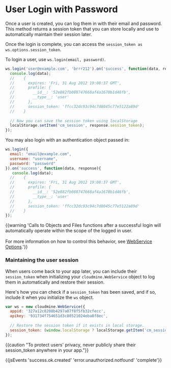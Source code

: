 # User Login with Password

Once a user is created, you can log them in with their email and password. This method returns a session token that you can store locally and use to automatically maintain their session later.

Once the login is complete, you can access the `session_token as ws.options.session_token`.

To login a user, use `ws.login(email, password)`.

```js
ws.login('user@example.com', 'brrr212').on('success', function(data, response) {
  console.log(data);
  //    {
  //      expires: 'Fri, 31 Aug 2012 19:08:37 GMT',
  //      profile: {
  //        __id__: '52e882fb088747668af4a1670b1d46fb',
  //        __type__: 'user'
  //      },
  //      session_token: 'ffcc32dc93c94c7d8045c77e5122a89d'
  //    }
 
  // Now you can save the session token using localStorage
  localStorage.setItem('cm_session', response.session_token);
});
```

You may also login with an authentication object passed in:

```js
ws.login({
  email: "email@example.com",
  username: "username",
  password: "password"
}).on('success', function(data, response){
   console.log(data);
  //    {
  //      expires: 'Fri, 31 Aug 2012 19:08:37 GMT',
  //      profile: {
  //        __id__: '52e882fb088747668af4a1670b1d46fb',
  //        __type__: 'user'
  //      },
  //      session_token: 'ffcc32dc93c94c7d8045c77e5122a89d'
  //    }
});
```

{{warning 'Calls to Objects and Files functions after a successful login will automatically operate within the scope of the logged in user.<br /><br />For more information on how to control this behavior, see [WebService Options](#/javascript#webservice-options).'}}

### Maintaining the user session

When users come back to your app later, you can include their `session_token` when initializing your `cloudmine.WebService` object to log them in automatically and restore their session.

Here's how you can check if a `session_token` has been saved, and if so, include it when you initialize the `ws` object.

```js
var ws = new cloudmine.WebService({
  appid: '327a12c8208b4297a07f8f5fb32cfecc',
  apikey: '931734f754651d3c80521024eba8f8ec',
 
  // Restore the session token if it exists in local storage.
  session_token: (window.localStorage ? localStorage.getItem('cm_session') : null)
});
```

{{caution "To protect users' privacy, never publicly share their session_token anywhere in your app."}}

{{jsEvents 'success.ok.created' 'error.unauthorized.notfound' 'complete'}}
